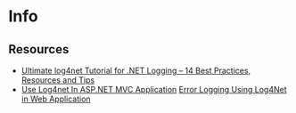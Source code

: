 ﻿# Info

## Resources

- [Ultimate log4net Tutorial for .NET Logging – 14 Best Practices, Resources and Tips](https://stackify.com/log4net-guide-dotnet-logging/)
- [Use Log4net In ASP.NET MVC Application](https://www.c-sharpcorner.com/article/use-log4net-in-asp-net-mvc-application/)
[Error Logging Using Log4Net in Web Application](https://www.c-sharpcorner.com/UploadFile/db2972/error-logging-using-log4net-in-web-application/)
